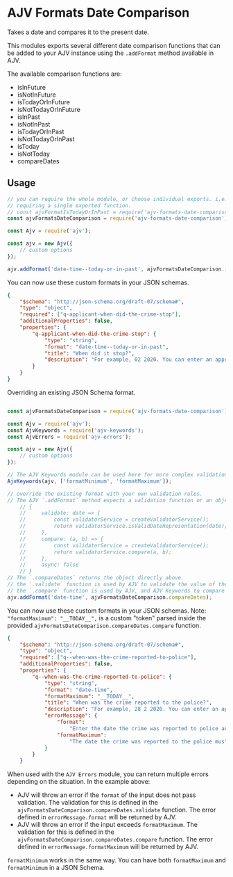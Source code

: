 # AJV Formats Date Comparison

Takes a date and compares it to the present date.

This modules exports several different date comparison functions that can be added to your AJV instance using the `.addFormat` method available in AJV.

The available comparison functions are:

* isInFuture
* isNotInFuture
* isTodayOrInFuture
* isNotTodayOrInFuture
* isInPast
* isNotInPast
* isTodayOrInPast
* isNotTodayOrInPast
* isToday
* isNotToday
* compareDates

## Usage

```js
// you can require the whole module, or choose individual exports. i.e.
// requiring a single exported function.
// const ajvFormatIsTodayOrInPast = require('ajv-formats-date-comparison').isTodayOrInPast;
const ajvFormatsDateComparison = require('ajv-formats-date-comparison');

const Ajv = require('ajv');

const ajv = new Ajv({
    // custom options
});

ajv.addFormat('date-time--today-or-in-past', ajvFormatsDateComparison.isTodayOrInPast);

```

You can now use these custom formats in your JSON schemas.

```json
{
    "$schema": "http://json-schema.org/draft-07/schema#",
    "type": "object",
    "required": ["q-applicant-when-did-the-crime-stop"],
    "additionalProperties": false,
    "properties": {
        "q-applicant-when-did-the-crime-stop": {
            "type": "string",
            "format": "date-time--today-or-in-past",
            "title": "When did it stop?",
            "description": "For example, 02 2020. You can enter an approximate date.",
        }
    }
}
```
Overriding an existing JSON Schema format.

```js

const ajvFormatsDateComparison = require('ajv-formats-date-comparison');

const Ajv = require('ajv');
const AjvKeywords = require('ajv-keywords');
const AjvErrors = require('ajv-errors');

const ajv = new Ajv({
    // custom options
});

// The AJV Keywords module can be used here for more complex validation of dates.
AjvKeywords(ajv, ['formatMinimum', 'formatMaximum']);

// override the existing format with your own validation rules.
// The AJV `.addFormat` method expects a validation function or an object with the shape below:
    // {
    //     validate: date => {
    //         const validatorService = createValidatorService();
    //         return validatorService.isValidDateRepresentation(date);
    //     },
    //     compare: (a, b) => {
    //         const validatorService = createValidatorService();
    //         return validatorService.compare(a, b);
    //     },
    //     async: false
    // }
// The `.compareDates` returns the object directly above.
// the `.validate` function is used by AJV to validate the value of the input. returns a Boolean.
// the `.compare` function is used by AJV, and AJV Keywords to compare the input to the defined `formatMaximum`, and `formatMinimum` values. Returns `-1`, `0`, or `1`.
ajv.addFormat('date-time', ajvFormatsDateComparison.compareDates);


```

You can now use these custom formats in your JSON schemas. Note: `"formatMaximum": "__TODAY__",` is a custom "token" parsed inside the provided `ajvFormatsDateComparison.compareDates.compare` function.

```json
{
    "$schema": "http://json-schema.org/draft-07/schema#",
    "type": "object",
    "required": ["q--when-was-the-crime-reported-to-police"],
    "additionalProperties": false,
    "properties": {
        "q--when-was-the-crime-reported-to-police": {
            "type": "string",
            "format": "date-time",
            "formatMaximum": "__TODAY__",
            "title": "When was the crime reported to the police?",
            "description": "For example, 28 2 2020. You can enter an approximate date.",
            "errorMessage": {
                "format":
                    "Enter the date the crime was reported to police and include a day, month and year",
                "formatMaximum":
                    "The date the crime was reported to the police must be today or in the past"
            }
        }
    }
```




When used with the `AJV Errors` module, you can return multiple errors depending on the situation. In the example above:
* AJV will throw an error if the `format` of the input does not pass validation. The validation for this is defined in the `ajvFormatsDateComparison.compareDates.validate` function. The error defined in `errorMessage.format` will be returned by AJV.
* AJV will throw an error if the input exceeds `formatMaximum`. The validation for this is defined in the `ajvFormatsDateComparison.compareDates.compare` function. The error defined in `errorMessage.formatMaximum` will be returned by AJV.

`formatMinimum` works in the same way. You can have both `formatMaximum` and `formatMinimum` in a JSON Schema.